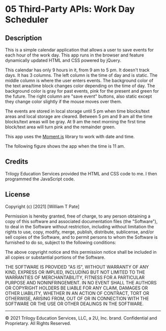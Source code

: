 # 05 Third-Party APIs: Work Day Scheduler

## Description

This is a simple calendar application that allows a user to save events for each hour of the work day. This app runs in the browser and feature dynamically updated HTML and CSS powered by jQuery.

This calendar has only 9 hours in it, from 9 am to 5 pm. It doesn't track days. It has 3 columns. The left column is the time of day and is static. The middle column is where the user enters events. The background color of the text area/time block changes color depending on the time of day. The background color is gray for past events, pink for the present and green for the future. The right column are "save event" buttons, also static except they change color slightly if the mouse moves over them.

The events are stored in local storage until 5 pm when time blocks/text areas and local storage are cleared. Between 5 pm and 9 am all the time blocks/text areas will be gray. At 9 am the next morning the first time block/text area will turn pink and the remainder green.

This app uses the [Moment.js](https://momentjs.com/) library to work with date and time.

The following figure shows the app when the time is 11 am.



## Credits

Trilogy Education Services provided the HTML and CSS code to me. I then programmed the JavaScript code.

## License

Copyright (c) [2021] [William T Pate]

Permission is hereby granted, free of charge, to any person obtaining a copy
of this software and associated documentation files (the "Software"), to deal
in the Software without restriction, including without limitation the rights
to use, copy, modify, merge, publish, distribute, sublicense, and/or sell
copies of the Software, and to permit persons to whom the Software is
furnished to do so, subject to the following conditions:

The above copyright notice and this permission notice shall be included in all
copies or substantial portions of the Software.

THE SOFTWARE IS PROVIDED "AS IS", WITHOUT WARRANTY OF ANY KIND, EXPRESS OR
IMPLIED, INCLUDING BUT NOT LIMITED TO THE WARRANTIES OF MERCHANTABILITY,
FITNESS FOR A PARTICULAR PURPOSE AND NONINFRINGEMENT. IN NO EVENT SHALL THE
AUTHORS OR COPYRIGHT HOLDERS BE LIABLE FOR ANY CLAIM, DAMAGES OR OTHER
LIABILITY, WHETHER IN AN ACTION OF CONTRACT, TORT OR OTHERWISE, ARISING FROM,
OUT OF OR IN CONNECTION WITH THE SOFTWARE OR THE USE OR OTHER DEALINGS IN THE
SOFTWARE.

- - -
© 2021 Trilogy Education Services, LLC, a 2U, Inc. brand. Confidential and Proprietary. All Rights Reserved.
